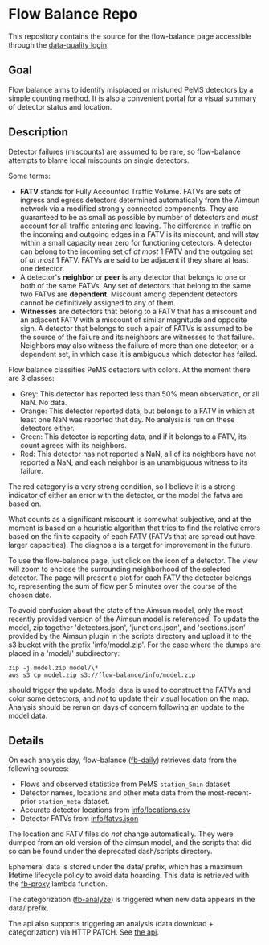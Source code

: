 # Flow Balance Repo
This repository contains the source for the flow-balance page accessible through the [data-quality login](https://connected-corridors.berkeley.edu/tool).

## Goal
Flow balance aims to identify misplaced or mistuned PeMS detectors by a simple counting method. It is also a convenient portal for a visual summary of detector status and location.

## Description
Detector failures (miscounts) are assumed to be rare, so flow-balance attempts to blame local miscounts on single detectors.

Some terms:
- **FATV** stands for Fully Accounted Traffic Volume. FATVs are sets of ingress and egress detectors determined automatically from the Aimsun network via a modified strongly connected components. They are guaranteed to be as small as possible by number of detectors and _must_ account for all traffic entering and leaving. The difference in traffic on the incoming and outgoing edges in a FATV is its miscount, and will stay within a small capacity near zero for functioning detectors. A detector can belong to the incoming set of _at most_ 1 FATV and the outgoing set of _at most_ 1 FATV. FATVs are said to be adjacent if they share at least one detector.
- A detector's **neighbor** or **peer** is any detector that belongs to one or both of the same FATVs. Any set of detectors that belong to the same two FATVs are **dependent**. Miscount among dependent detectors cannot be definitively assigned to any of them.
- **Witnesses** are detectors that belong to a FATV that has a miscount and an adjacent FATV with a miscount of similar magnitude and opposite sign. A detector that belongs to such a pair of FATVs is assumed to be the source of the failure and its neighbors are witnesses to that failure. Neighbors may also witness the failure of more than one detector, or a dependent set, in which case it is ambiguous which detector has failed.

Flow balance classifies PeMS detectors with colors. At the moment there are 3 classes:

- Grey: This detector has reported less than 50% mean observation, or all NaN. No data.
- Orange: This detector reported data, but belongs to a FATV in which at least one NaN was reported that day. No analysis is run on these detectors either.
- Green: This detector is reporting data, and if it belongs to a FATV, its count agrees with its neighbors.
- Red: This detector has not reported a NaN, all of its neighbors have not reported a NaN, and each neighbor is an unambiguous witness to its failure.

The red category is a very strong condition, so I believe it is a strong indicator of either an error with the detector, or the model the fatvs are based on.

What counts as a significant miscount is somewhat subjective, and at the moment is based on a heuristic algorithm that tries to find the relative errors based on the finite capacity of each FATV (FATVs that are spread out have larger capacities). The diagnosis is a target for improvement in the future.

To use the flow-balance page, just click on the icon of a detector. The view will zoom to enclose the surrounding neighborhood of the selected detector. The page will present a plot for each FATV the detector belongs to, representing the sum of flow per 5 minutes over the course of the chosen date.

To avoid confusion about the state of the Aimsun model, only the most recently provided version of the Aimsun model is referenced. To update the model, zip together 'detectors.json', 'junctions.json', and 'sections.json' provided by the Aimsun plugin in the scripts directory and upload it to the s3 bucket with the prefix 'info/model.zip'. For the case where the dumps are placed in a 'model/' subdirectory:
```
zip -j model.zip model/\*
aws s3 cp model.zip s3://flow-balance/info/model.zip
```
should trigger the update. Model data is used to construct the FATVs and color some detectors, and _not_ to update their visual location on the map. Analysis should be rerun on days of concern following an update to the model data.

## Details
On each analysis day, flow-balance ([fb-daily](https://us-west-2.console.aws.amazon.com/lambda/home?region=us-west-2#/functions/fb-daily)) retrieves data from the following sources:
- Flows and observed statistice from PeMS `station_5min` dataset
- Detector names, locations and other meta data from the most-recent-prior `station_meta` dataset.
- Accurate detector locations from [info/locations.csv](https://console.aws.amazon.com/s3/buckets/flow-balance/info/?region=us-west-2&tab=overview)
- Detector FATVs from [info/fatvs.json](https://console.aws.amazon.com/s3/buckets/flow-balance/info/?region=us-west-2&tab=overview)

The location and FATV files do _not_ change automatically. They were dumped from an old version of the aimsun model, and the scripts that did so can be found under the deprecated dash/scripts directory.

Ephemeral data is stored under the data/ prefix, which has a maximum lifetime lifecycle policy to avoid data hoarding. This data is retrieved with the [fb-proxy](https://us-west-2.console.aws.amazon.com/lambda/home?region=us-west-2#/functions/fb-proxy) lambda function.

The categorization ([fb-analyze](https://us-west-2.console.aws.amazon.com/lambda/home?region=us-west-2#/functions/fb-analyze)) is triggered when new data appears in the data/ prefix.

The api also supports triggering an analysis (data download + categorization) via HTTP PATCH. See [the api](https://us-west-2.console.aws.amazon.com/apigateway/home?region=us-west-2#/apis/2o0pm5fi7f/resources).
